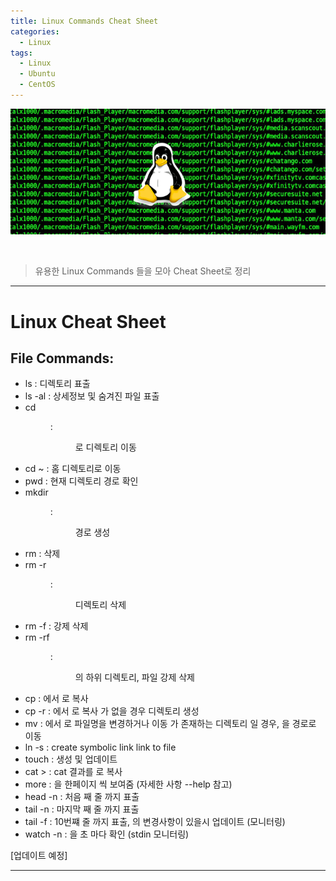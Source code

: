 ```yaml
---
title: Linux Commands Cheat Sheet
categories:
  - Linux
tags:
  - Linux
  - Ubuntu
  - CentOS
---
```


![Preview](/assets/contents/2020-09-11/linux2.png)

<br>

> 유용한 Linux Commands 들을 모아 Cheat Sheet로 정리

<!-- more -->

---

# Linux Cheat Sheet

## File Commands:

- ls : 디렉토리 표출
- ls -al : 상세정보 및 숨겨진 파일 표출
- cd <dir> : <dir>로 디렉토리 이동
- cd ~ : 홈 디렉토리로 이동
- pwd : 현재 디렉토리 경로 확인
- mkdir <dir> : <dir> 경로 생성
- rm <file> : <file> 삭제
- rm -r <dir> : <dir> 디렉토리 삭제
- rm -f <file> : <file> 강제 삭제
- rm -rf <dir> : <dir>의 하위 디렉토리, 파일 강제 삭제
- cp <file1> <file2> : <file1> 에서 <file2>로 복사
- cp -r <dir1> <dir2> : <dir1> 에서 <dir2>로 복사
  <dir2>가 없을 경우 디렉토리 생성
- mv <file1> <file2> : <file1> 에서 <file2> 로 파일명을 변경하거나 이동
  <file2>가 존재하는 디렉토리 일 경우, <file1>을 <file2> 경로로 이동
- ln -s <file> <link> : create symbolic link link to file
- touch <file> : <file> 생성 및 업데이트
- cat <file1> > <file2> : cat <file1> 결과를 <file2>로 복사
- more <file> : <file>을 한페이지 씩 보여줌 (자세한 사항 --help 참고)
- head <file> -n <num> : 처음 <num>째 줄 까지 표출
- tail <file> -n <num> : 마지막 <num>째 줄 까지 표출
- tail -f <file> : 10번쨰 줄 까지 표출, <file>의 변경사항이 있을시 업데이트 (모니터링)
- watch -n <num> <str> : <str>을 <num>초 마다 확인 (stdin 모니터링)

[업데이트 예정]

---
